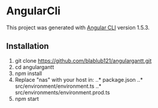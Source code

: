 # AngularCli

This project was generated with [Angular CLI](https://github.com/angular/angular-cli) version 1.5.3.

## Installation

1. git clone https://github.com/blablub121/angulargantt.git
2. cd angulargantt
3. npm install
4. Replace "nas" with your host in:
..* package.json
..* src/environment/environment.ts
..* src/environments/environment.prod.ts
5. npm start
